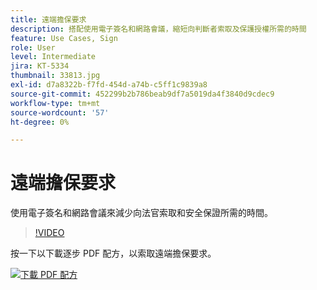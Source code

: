 ```yaml
---
title: 遠端擔保要求
description: 搭配使用電子簽名和網路會議，縮短向判斷者索取及保護授權所需的時間
feature: Use Cases, Sign
role: User
level: Intermediate
jira: KT-5334
thumbnail: 33813.jpg
exl-id: d7a8322b-f7fd-454d-a74b-c5ff1c9839a8
source-git-commit: 452299b2b786beab9df7a5019da4f3840d9cdec9
workflow-type: tm+mt
source-wordcount: '57'
ht-degree: 0%

---
```


# 遠端擔保要求

使用電子簽名和網路會議來減少向法官索取和安全保證所需的時間。

>[!VIDEO](https://video.tv.adobe.com/v/33813?quality=12&learn=on&hidetitle=true)

按一下以下載逐步 PDF 配方，以索取遠端擔保要求。

[![下載 PDF 配方](../assets/acrobat_PDF_96.png)](../assets/UseCaseRecipe-EN-Remote-Warrant-Request.pdf)
